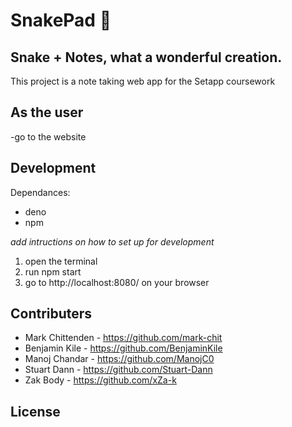 # SnakePad 🐍

## Snake + Notes, what a wonderful creation.
This project is a note taking web app for the Setapp coursework

## As the user
-go to the website

## Development 
Dependances:
- deno
- npm

*add intructions on how to set up for development*
1. open the terminal
2. run npm start
3. go to http://localhost:8080/ on your browser


## Contributers

- Mark Chittenden - https://github.com/mark-chit
- Benjamin Kile - https://github.com/BenjaminKile
- Manoj Chandar - https://github.com/ManojC0
- Stuart Dann - https://github.com/Stuart-Dann
- Zak Body - https://github.com/xZa-k


## License
